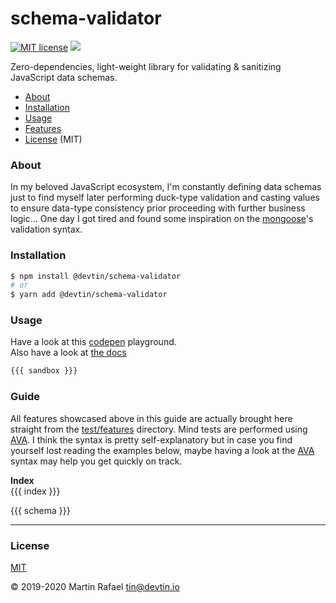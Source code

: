 # schema-validator
[![MIT license](http://img.shields.io/badge/License-MIT-brightgreen.svg)](http://opensource.org/licenses)
![](https://github.com/devtin/schema-validator/workflows/tests/badge.svg)

Zero-dependencies, light-weight library for validating & sanitizing JavaScript data schemas.  

- [About](#about)
- [Installation](#installation)
- [Usage](#usage)
- [Features](#features)
- [License](#license) (MIT)

### About

In my beloved JavaScript ecosystem, I'm constantly defining data schemas just to find myself later performing duck-type
validation and casting values to ensure data-type consistency prior proceeding with further business logic...
One day I got tired and found some inspiration on the [mongoose](https://mongoosejs.com)'s validation syntax.

### Installation

```sh
$ npm install @devtin/schema-validator
# or
$ yarn add @devtin/schema-validator
```

### Usage

Have a look at this [codepen](https://codepen.io/tin_r/pen/VwYbego) playground.  
Also have a look at [the docs](./DOCS.md)

```js
{{{ sandbox }}}
```

### Guide

All features showcased above in this guide are actually brought here straight from the [test/features](test/features) directory.
Mind tests are performed using <a href="https://github.com/avajs/ava" target="_blank">AVA</a>. I think the syntax is pretty self-explanatory but in case you find yourself
lost reading the examples below, maybe having a look at the <a href="https://github.com/avajs/ava" target="_blank">AVA</a> syntax may help you get quickly on track. 

**Index**  
{{{ index }}}

{{{ schema }}}

* * *

### License

[MIT](https://opensource.org/licenses/MIT)

&copy; 2019-2020 Martin Rafael <tin@devtin.io>
